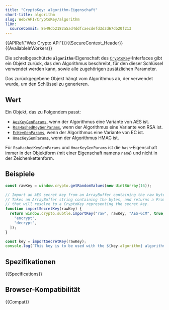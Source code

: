 ```yaml
---
title: "CryptoKey: algorithm-Eigenschaft"
short-title: algorithm
slug: Web/API/CryptoKey/algorithm
l10n:
  sourceCommit: 8e49db2182a5ad4ddfcaecdefd3d2d67db20f213
---
```


{{APIRef("Web Crypto API")}}{{SecureContext_Header}}{{AvailableInWorkers}}

Die schreibgeschützte **`algorithm`**-Eigenschaft des [`CryptoKey`](/de/docs/Web/API/CryptoKey)-Interfaces gibt ein Objekt zurück, das den Algorithmus beschreibt, für den dieser Schlüssel verwendet werden kann, sowie alle zugehörigen zusätzlichen Parameter.

Das zurückgegebene Objekt hängt vom Algorithmus ab, der verwendet wurde, um den Schlüssel zu generieren.

## Wert

Ein Objekt, das zu Folgendem passt:

- [`AesKeyGenParams`](/de/docs/Web/API/AesKeyGenParams), wenn der Algorithmus eine Variante von AES ist.
- [`RsaHashedKeyGenParams`](/de/docs/Web/API/RsaHashedKeyGenParams), wenn der Algorithmus eine Variante von RSA ist.
- [`EcKeyGenParams`](/de/docs/Web/API/EcKeyGenParams), wenn der Algorithmus eine Variante von EC ist.
- [`HmacKeyGenParams`](/de/docs/Web/API/HmacKeyGenParams), wenn der Algorithmus HMAC ist.

Für `RsaHashedKeyGenParams` und `HmacKeyGenParams` ist die `hash`-Eigenschaft immer in der Objektform (mit einer Eigenschaft namens `name`) und nicht in der Zeichenkettenform.

## Beispiele

```js
const rawKey = window.crypto.getRandomValues(new Uint8Array(16));

// Import an AES secret key from an ArrayBuffer containing the raw bytes.
// Takes an ArrayBuffer string containing the bytes, and returns a Promise
// that will resolve to a CryptoKey representing the secret key.
function importSecretKey(rawKey) {
  return window.crypto.subtle.importKey("raw", rawKey, "AES-GCM", true, [
    "encrypt",
    "decrypt",
  ]);
}

const key = importSecretKey(rawKey);
console.log(`This key is to be used with the ${key.algorithm} algorithm.`);
```

## Spezifikationen

{{Specifications}}

## Browser-Kompatibilität

{{Compat}}
